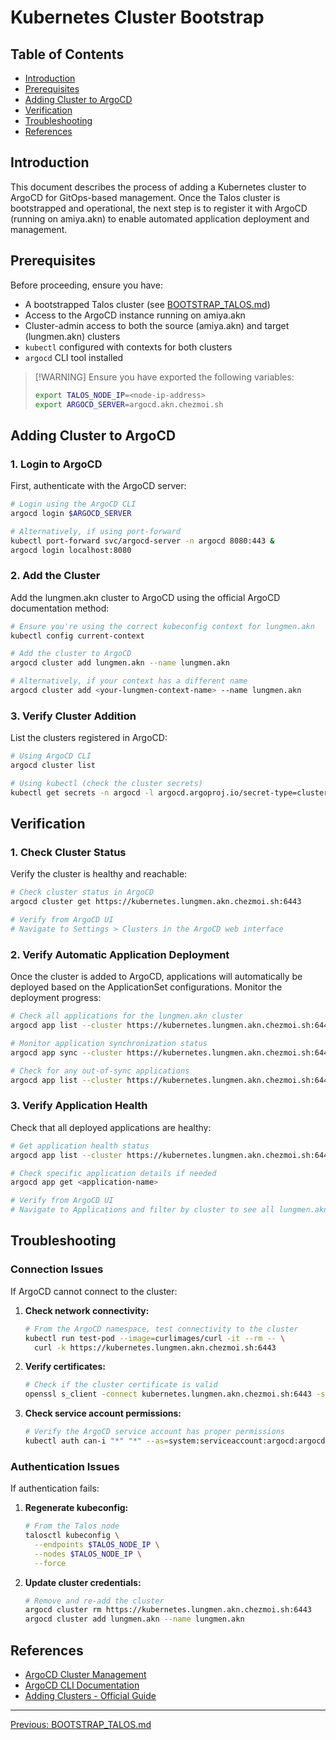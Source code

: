 # Kubernetes Cluster Bootstrap

## Table of Contents

* [Introduction](#introduction)
* [Prerequisites](#prerequisites)
* [Adding Cluster to ArgoCD](#adding-cluster-to-argocd)
* [Verification](#verification)
* [Troubleshooting](#troubleshooting)
* [References](#references)

## Introduction

This document describes the process of adding a Kubernetes cluster to ArgoCD for GitOps-based management. Once the Talos cluster is bootstrapped and operational, the next step is to register it with ArgoCD (running on amiya.akn) to enable automated application deployment and management.

## Prerequisites

Before proceeding, ensure you have:

* A bootstrapped Talos cluster (see [BOOTSTRAP\_TALOS.md](./BOOTSTRAP_TALOS.md))
* Access to the ArgoCD instance running on amiya.akn
* Cluster-admin access to both the source (amiya.akn) and target (lungmen.akn) clusters
* `kubectl` configured with contexts for both clusters
* `argocd` CLI tool installed

> \[!WARNING]
> Ensure you have exported the following variables:
>
> ```sh
> export TALOS_NODE_IP=<node-ip-address>
> export ARGOCD_SERVER=argocd.akn.chezmoi.sh
> ```

## Adding Cluster to ArgoCD

### 1. Login to ArgoCD

First, authenticate with the ArgoCD server:

```bash
# Login using the ArgoCD CLI
argocd login $ARGOCD_SERVER

# Alternatively, if using port-forward
kubectl port-forward svc/argocd-server -n argocd 8080:443 &
argocd login localhost:8080
```

### 2. Add the Cluster

Add the lungmen.akn cluster to ArgoCD using the official ArgoCD documentation method:

```bash
# Ensure you're using the correct kubeconfig context for lungmen.akn
kubectl config current-context

# Add the cluster to ArgoCD
argocd cluster add lungmen.akn --name lungmen.akn

# Alternatively, if your context has a different name
argocd cluster add <your-lungmen-context-name> --name lungmen.akn
```

### 3. Verify Cluster Addition

List the clusters registered in ArgoCD:

```bash
# Using ArgoCD CLI
argocd cluster list

# Using kubectl (check the cluster secrets)
kubectl get secrets -n argocd -l argocd.argoproj.io/secret-type=cluster
```

## Verification

### 1. Check Cluster Status

Verify the cluster is healthy and reachable:

```bash
# Check cluster status in ArgoCD
argocd cluster get https://kubernetes.lungmen.akn.chezmoi.sh:6443

# Verify from ArgoCD UI
# Navigate to Settings > Clusters in the ArgoCD web interface
```

### 2. Verify Automatic Application Deployment

Once the cluster is added to ArgoCD, applications will automatically be deployed based on the ApplicationSet configurations. Monitor the deployment progress:

```bash
# Check all applications for the lungmen.akn cluster
argocd app list --cluster https://kubernetes.lungmen.akn.chezmoi.sh:6443

# Monitor application synchronization status
argocd app sync --cluster https://kubernetes.lungmen.akn.chezmoi.sh:6443

# Check for any out-of-sync applications
argocd app list --cluster https://kubernetes.lungmen.akn.chezmoi.sh:6443 --selector sync=OutOfSync
```

### 3. Verify Application Health

Check that all deployed applications are healthy:

```bash
# Get application health status
argocd app list --cluster https://kubernetes.lungmen.akn.chezmoi.sh:6443 --output wide

# Check specific application details if needed
argocd app get <application-name>

# Verify from ArgoCD UI
# Navigate to Applications and filter by cluster to see all lungmen.akn applications
```

## Troubleshooting

### Connection Issues

If ArgoCD cannot connect to the cluster:

1. **Check network connectivity:**
   ```bash
   # From the ArgoCD namespace, test connectivity to the cluster
   kubectl run test-pod --image=curlimages/curl -it --rm -- \
     curl -k https://kubernetes.lungmen.akn.chezmoi.sh:6443
   ```

2. **Verify certificates:**
   ```bash
   # Check if the cluster certificate is valid
   openssl s_client -connect kubernetes.lungmen.akn.chezmoi.sh:6443 -servername kubernetes.lungmen.akn.chezmoi.sh
   ```

3. **Check service account permissions:**
   ```bash
   # Verify the ArgoCD service account has proper permissions
   kubectl auth can-i "*" "*" --as=system:serviceaccount:argocd:argocd-application-controller
   ```

### Authentication Issues

If authentication fails:

1. **Regenerate kubeconfig:**
   ```bash
   # From the Talos node
   talosctl kubeconfig \
     --endpoints $TALOS_NODE_IP \
     --nodes $TALOS_NODE_IP \
     --force
   ```

2. **Update cluster credentials:**
   ```bash
   # Remove and re-add the cluster
   argocd cluster rm https://kubernetes.lungmen.akn.chezmoi.sh:6443
   argocd cluster add lungmen.akn --name lungmen.akn
   ```

## References

* [ArgoCD Cluster Management](https://argo-cd.readthedocs.io/en/stable/operator-manual/declarative-setup/#clusters)
* [ArgoCD CLI Documentation](https://argo-cd.readthedocs.io/en/stable/user-guide/commands/argocd_cluster/)
* [Adding Clusters - Official Guide](https://argo-cd.readthedocs.io/en/stable/getting_started/#5-register-a-cluster-to-deploy-apps-to-optional)

***

<div align="left">
  <a href="./BOOTSTRAP_TALOS.md">Previous: BOOTSTRAP_TALOS.md</a>
</div>
